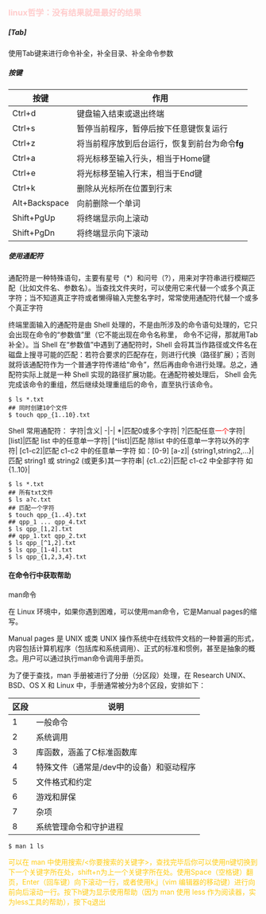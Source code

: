 <!--
 * @Author: shouxie
 * @Date: 2019-11-07 15:18:30
 * @Description: 
 -->
### <font color="#fcc">linux哲学：没有结果就是最好的结果</font>



##### [Tab]
使用Tab键来进行命令补全，补全目录、补全命令参数

##### 按键
按键| 作用 |
-|-|
Ctrl+d|键盘输入结束或退出终端|
Ctrl+s|暂停当前程序，暂停后按下任意键恢复运行|
Ctrl+z|将当前程序放到后台运行，恢复到前台为命令**fg**|
Ctrl+a|将光标移至输入行头，相当于Home键|
Ctrl+e|将光标移至输入行末，相当于End键|
Ctrl+k|删除从光标所在位置到行末|
Alt+Backspace|向前删除一个单词|
Shift+PgUp|将终端显示向上滚动|
Shift+PgDn|将终端显示向下滚动|


##### 使用通配符

通配符是一种特殊语句，主要有星号（*）和问号（?），用来对字符串进行模糊匹配（比如文件名、参数名）。当查找文件夹时，可以使用它来代替一个或多个真正字符；当不知道真正字符或者懒得输入完整名字时，常常使用通配符代替一个或多个真正字符

终端里面输入的通配符是由 Shell 处理的，不是由所涉及的命令语句处理的，它只会出现在命令的“参数值”里（它不能出现在命令名称里， 命令不记得，那就用Tab补全）。当 Shell 在“参数值”中遇到了通配符时，Shell 会将其当作路径或文件名在磁盘上搜寻可能的匹配：若符合要求的匹配存在，则进行代换（路径扩展）；否则就将该通配符作为一个普通字符传递给“命令”，然后再由命令进行处理。总之，通配符实际上就是一种 Shell 实现的路径扩展功能。在通配符被处理后， Shell 会先完成该命令的重组，然后继续处理重组后的命令，直至执行该命令。
```shell
$ ls *.txt
## 同时创建10个文件
$ touch qpp_{1..10}.txt
```

Shell 常用通配符：
字符|含义|
-|-|
*|匹配0或多个字符|
?|匹配任意<font color="#f00">一个</font>字符|
[list]|匹配 list 中的任意单一字符|
[^list]|匹配 除list 中的任意单一字符以外的字符|
[c1-c2]|匹配 c1-c2 中的任意单一字符 如：[0-9] [a-z]|
{string1,string2,...}|匹配 string1 或 string2 (或更多)其一字符串|
{c1..c2}|匹配 c1-c2 中全部字符 如{1..10}|

```shell
$ ls *.txt
## 所有txt文件
$ ls a?c.txt
## 匹配一个字符
$ touch qpp_{1..4}.txt
## qpp_1 ... qpp_4.txt
$ ls qpp_[1,2].txt
## qpp_1.txt qpp_2.txt
$ ls qpp_[^1,2].txt
$ ls qpp_[1-4].txt
$ ls qpp_{1,2,3,4}.txt
```

#### 在命令行中获取帮助

man命令

在 Linux 环境中，如果你遇到困难，可以使用man命令，它是Manual pages的缩写。

Manual pages 是 UNIX 或类 UNIX 操作系统中在线软件文档的一种普遍的形式， 内容包括计算机程序（包括库和系统调用）、正式的标准和惯例，甚至是抽象的概念。用户可以通过执行man命令调用手册页。

为了便于查找，man 手册被进行了分册（分区段）处理，在 Research UNIX、BSD、OS X 和 Linux 中，手册通常被分为8个区段，安排如下：

区段|	说明|
-|-|
1|	一般命令|
2|	系统调用|
3	|库函数，涵盖了C标准函数库|
4	|特殊文件（通常是/dev中的设备）和驱动程序|
5	|文件格式和约定|
6|	游戏和屏保|
7	|杂项|
8|	系统管理命令和守护进程|

```shell
$ man 1 ls
```


<font color="#fc1">可以在 man 中使用搜索/<你要搜索的关键字>，查找完毕后你可以使用n键切换到下一个关键字所在处，shift+n为上一个关键字所在处。使用Space（空格键）翻页，Enter（回车键）向下滚动一行，或者使用k,j（vim 编辑器的移动键）进行向前向后滚动一行。按下h键为显示使用帮助（因为 man 使用 less 作为阅读器，实为less工具的帮助），按下q退出</font>
